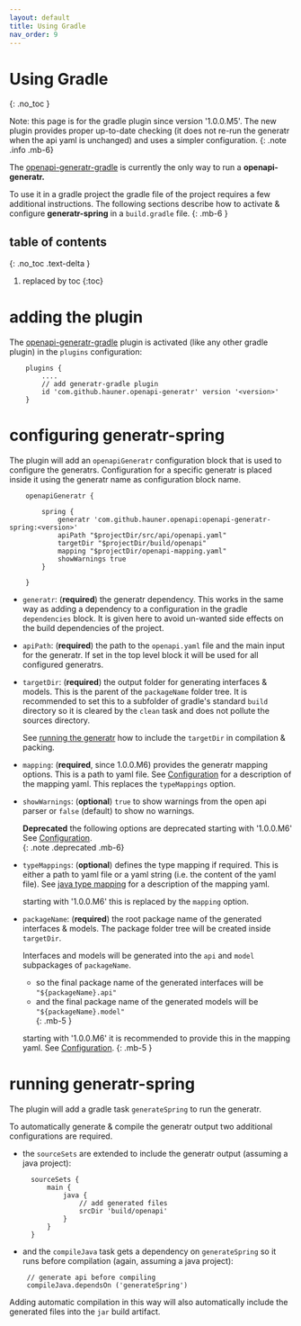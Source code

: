 ```yaml
---
layout: default
title: Using Gradle
nav_order: 9
---
```


# Using Gradle
{: .no_toc }

Note: this page is for the gradle plugin since version '1.0.0.M5'. The new plugin provides proper
up-to-date checking (it does not re-run the generatr when the api yaml is unchanged) and uses a
simpler configuration.
{: .note .info .mb-6}


The [openapi-generatr-gradle][generatr-gradle] is currently the only way to run a **openapi-generatr.** 

To use it in a gradle project the gradle file of the project requires a few additional instructions.
The following sections describe how to activate & configure **generatr-spring** in a `build.gradle` file. 
{: .mb-6 }

## table of contents
{: .no_toc .text-delta }

1. replaced by toc
{:toc}


# adding the plugin

The [openapi-generatr-gradle][generatr-gradle] plugin is activated (like any other gradle plugin) in
 the `plugins` configuration: 

        plugins {
            ....
            // add generatr-gradle plugin
            id 'com.github.hauner.openapi-generatr' version '<version>'
        }
        
        
# configuring generatr-spring

The plugin will add an `openapiGeneratr` configuration block that is used to configure the generatrs.
Configuration for a specific generatr is placed inside it using the generatr name as configuration
block name.   

        openapiGeneratr {

            spring {
                generatr 'com.github.hauner.openapi:openapi-generatr-spring:<version>'
                apiPath "$projectDir/src/api/openapi.yaml"
                targetDir "$projectDir/build/openapi"
                mapping "$projectDir/openapi-mapping.yaml"
                showWarnings true
            }        

        }

- `generatr`: (**required**) the generatr dependency. This works in the same way as adding a dependency
 to a configuration in the gradle `dependencies` block. It is given here to avoid un-wanted side effects
  on the build dependencies of the project.
        
- `apiPath`: (**required**) the path to the `openapi.yaml` file and the main input for the generatr. If
set in the top level block it will be used for all configured generatrs.

- `targetDir`: (**required**) the output folder for generating interfaces & models. This is the parent
 of the `packageName` folder tree. It is recommended to set this to a subfolder of gradle's standard `build`
directory so it is cleared by the `clean` task and does not pollute the sources directory.
 
  See [running the generatr][docs-running] how to include the `targetDir` in compilation & packing.  

- `mapping`: (**required**, since 1.0.0.M6) provides the generatr mapping options. This is a path
 to yaml file. See [Configuration][docs-configuration] for a description of the mapping yaml. This replaces
 the `typeMappings` option. 

- `showWarnings`: (**optional**) `true` to show warnings from the open api parser or `false` (default) to
 show no warnings.


   **Deprecated** the following options are deprecated starting with '1.0.0.M6'
   See [Configuration][docs-configuration].  
   {: .note .deprecated .mb-6}

- `typeMappings`: (**optional**) defines the type mapping if required. This is either a path to yaml
 file or a yaml string (i.e. the content of the yaml file). See [java type mapping][docs-mapping] for a
 description of the mapping yaml. 
 
  starting with '1.0.0.M6' this is replaced by the `mapping` option.

- `packageName`: (**required**) the root package name of the generated interfaces & models. The package folder
 tree will be created inside `targetDir`. 
 
  Interfaces and models will be generated into the `api` and `model` subpackages of `packageName`.

  - so the final package name of the generated interfaces will be `"${packageName}.api"`  
  - and the final package name of the generated models will be `"${packageName}.model"`  
  {: .mb-5 }

  starting with '1.0.0.M6' it is recommended to provide this in the mapping yaml. See
  [Configuration][docs-configuration].
  {: .mb-5 }

# running generatr-spring

The plugin will add a gradle task `generateSpring` to run the generatr. 

To automatically generate & compile the generatr output two additional configurations are required.

- the `sourceSets` are extended to include the generatr output (assuming a java project):

        sourceSets {
            main {
                java {
                    // add generated files
                    srcDir 'build/openapi'
                }
            }
        }
 
 
 - and the `compileJava` task gets a dependency on `generateSpring` so it runs before compilation (again,
  assuming a java project):  

        // generate api before compiling
        compileJava.dependsOn ('generateSpring')

Adding automatic compilation in this way will also automatically include the generated files into the
`jar` build artifact. 


[generatr-gradle]: https://github.com/hauner/openapi-generatr-gradle
[docs-mapping]: /openapi-generatr-spring/mapping/
[docs-configuration]: /openapi-generatr-spring/generatr/configuration.html
[docs-running]: #running-generatr-spring
